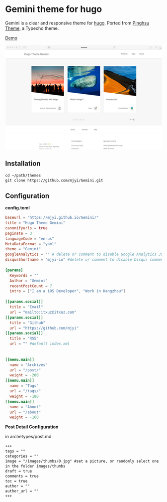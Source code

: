 # Gemini theme for hugo

Gemini is a clear and responsive theme for [hugo](http://gohugo.io/). Ported from [Pinghsu Theme](https://github.com/chakhsu/pinghsu), a Typecho theme.

[Demo](https://mjyi.github.io/Gemini/)

![screenshot](images/screenshot.png)

## Installation

```
cd ~/path/themes
git clone https://github.com/mjyi/Gemini.git
```

## Configuration

**config.toml**
```toml
baseurl = "https://mjyi.github.io/Gemini/"
title = "Hugo Theme Gemini"
canonifyurls = true
paginate = 3
languageCode = "en-us"
MetaDataFormat = "yaml"
theme = "Gemini"
googleAnalytics = "" # delete or comment to disable Google Analytics JS generation
disqusShortname = "mjyi-io" #delete or comment to disable Disqus comments

[params]
  Keywords = ""
  Author = "Gemini"
  recentPostCount = 7
  intro = ["I am a iOS Developer", "Work in Hangzhou"]

[[params.social]]
  title = "Email"
  url = "mailto:itxuz@itxuz.com"
[[params.social]]
  title = "Github"
  url = "https://github.com/mjyi"
[[params.social]]
  title = "RSS"
  url = "" #default index.xml


[[menu.main]]
  name = "Archives"
  url = "/post/"
  weight = -200
[[menu.main]]
  name = "Tags"
  url = "/tags/"
  weight = -180
[[menu.main]]
  name = "About"
  url = "/about"
  weight = -160
```

**Post Detail Configuration**

in archetypes/post.md

```
+++
tags = ""
categories = ""
image = "/images/thumbs/0.jpg" #set a picture, or randomly select one in the folder images/thumbs
draft = true
comments = true
toc = true
author = ""
author_url = ""
+++

```


